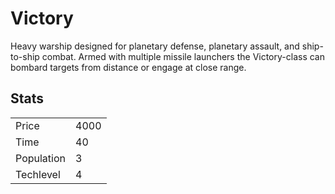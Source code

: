 # Victory

Heavy warship designed for planetary defense, planetary assault, and ship-to-ship combat. Armed with multiple missile launchers the Victory-class can bombard targets from distance or engage at close range.

## Stats

<table>
    <tr>
        <td>Price</td>
        <td>4000</td>
    </tr>
    <tr>
        <td>Time</td>
        <td>40</td>
    </tr>
    <tr>
        <td>Population</td>
        <td>3</td>
    </tr>
    <tr>
        <td>Techlevel</td>
        <td>4</td>
    </tr>
</table>

